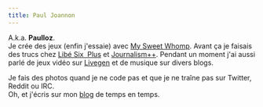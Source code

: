```yaml
---
title: Paul Joannon
---
```


A.k.a. **Paulloz**.  
Je crée des jeux (enfin j'essaie) avec [My&nbsp;Sweet&nbsp;Whomp](https://mysweetwhomp.itch.io/). Avant ça je faisais des trucs chez [Libé&nbsp;Six &nbsp;Plus](http://www.liberation.fr/data-nouveaux-formats-six-plus,100538) et [Journalism++](http://jplusplus.org/). Pendant un moment j'ai aussi parlé de jeux vidéo sur [Livegen](http://livegen.fr/) et de musique sur divers blogs.  

Je fais des photos quand je ne code pas et que je ne traîne pas sur Twitter, Reddit ou IRC.  
Oh, et j'écris sur mon [blog](/blog) de temps en temps.
